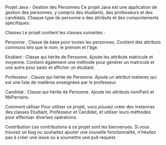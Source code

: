 Projet Java - Gestion des Personnes
Ce projet Java est une application de gestion des personnes, y compris des étudiants, des professeurs et des candidats. Chaque type de personne a des attributs et des comportements spécifiques.

Classes
Le projet contient les classes suivantes :

Personne : Classe de base pour toutes les personnes. Contient des attributs communs tels que le nom, le prénom et l'âge.

Etudiant : Classe qui hérite de Personne. Ajoute les attributs matricule et moyenne. Contient également une méthode pour générer un matricule et une autre pour saisir et afficher un étudiant.

Professeur : Classe qui hérite de Personne. Ajoute un attribut matieres qui est une liste de matières enseignées par le professeur.

Candidat : Classe qui hérite de Personne. Ajoute les attributs nomParti et NbParrains.

Comment utiliser
Pour utiliser ce projet, vous pouvez créer des instances des classes Etudiant, Professeur et Candidat, et utiliser leurs méthodes pour effectuer diverses opérations.

Contribution
Les contributions à ce projet sont les bienvenues. Si vous trouvez un bug ou souhaitez ajouter une nouvelle fonctionnalité, n'hésitez pas à créer une issue ou à soumettre une pull request.


